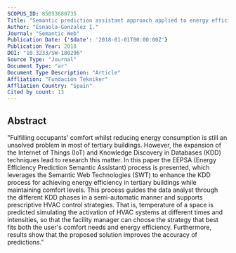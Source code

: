 ```yaml
---
SCOPUS_ID: 85053680735
Title: "Semantic prediction assistant approach applied to energy efficiency in Tertiary buildings"
Author: "Esnaola-Gonzalez I."
Journal: "Semantic Web"
Publication Date: {'$date': '2018-01-01T00:00:00Z'}
Publication Year: 2018
DOI: "10.3233/SW-180296"
Source Type: "Journal"
Document Type: "ar"
Document Type Description: "Article"
Affliation: "Fundación Tekniker"
Affliation Country: "Spain"
Cited by count: 13
---
```


## Abstract
"Fulfilling occupants' comfort whilst reducing energy consumption is still an unsolved problem in most of tertiary buildings. However, the expansion of the Internet of Things (IoT) and Knowledge Discovery in Databases (KDD) techniques lead to research this matter. In this paper the EEPSA (Energy Efficiency Prediction Semantic Assistant) process is presented, which leverages the Semantic Web Technologies (SWT) to enhance the KDD process for achieving energy efficiency in tertiary buildings while maintaining comfort levels. This process guides the data analyst through the different KDD phases in a semi-automatic manner and supports prescriptive HVAC control strategies. That is, temperature of a space is predicted simulating the activation of HVAC systems at different times and intensities, so that the facility manager can choose the strategy that best fits both the user's comfort needs and energy efficiency. Furthermore, results show that the proposed solution improves the accuracy of predictions."
